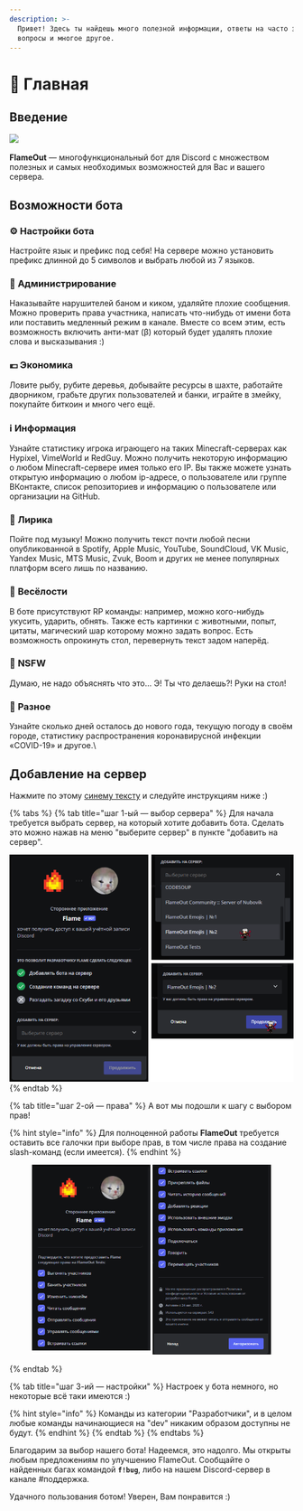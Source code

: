 ```yaml
---
description: >-
  Привет! Здесь ты найдешь много полезной информации, ответы на часто задаваемые
  вопросы и многое другое.
---
```


# 📌 Главная

## Введение

![](.gitbook/assets/flame\_256x256.png)

**FlameOut** — многофункциональный бот для Discord с множеством полезных и самых необходимых возможностей для Вас и вашего сервера.

## Возможности бота

### ⚙️ Настройки бота

Настройте язык и префикс под себя! На сервере можно установить префикс длинной до 5 символов и выбрать любой из 7 языков.

### 🤬 **Администрирование**

Наказывайте нарушителей баном и киком, удаляйте плохие сообщения. Можно проверить права участника, написать что-нибудь от имени бота или поставить медленный режим в канале. Вместе со всем этим, есть возможность включить анти-мат (β) который будет удалять плохие слова и высказывания :)

### 💶 **Экономика**

Ловите рыбу, рубите деревья, добывайте ресурсы в шахте, работайте дворником, грабьте других пользователей и банки, играйте в змейку, покупайте биткоин и много чего ещё.

### ℹ️ **Информация**

Узнайте статистику игрока играющего на таких Minecraft-серверах как Hypixel, VimeWorld и RedGuy. Можно получить некоторую информацию о любом Minecraft-сервере имея только его IP. Вы также можете узнать открытую информацию о любом ip-адресе, о пользователе или группе ВКонтакте, список репозиториев и информацию о пользователе или организации на GitHub.

### 🎵 **Лирика**

Пойте под музыку! Можно получить текст почти любой песни опубликованной в Spotify, Apple Music, YouTube, SoundCloud, VK Music, Yandex Music, MTS Music, Zvuk, Boom и других не менее популярных платформ всего лишь по названию.

### 🍭 **Весёлости**

В боте присутствуют RP команды: например, можно кого-нибудь укусить, ударить, обнять. Также есть картинки с животными, попыт, цитаты, магический шар которому можно задать вопрос. Есть возможность опрокинуть стол, перевернуть текст задом наперёд.

### 🔞 **NSFW**

Думаю, не надо объяснять что это... Э! Ты что делаешь?! Руки на стол!&#x20;

### 📁 **Разное**

Узнайте сколько дней осталось до нового года, текущую погоду в своём городе, статистику распространения коронавирусной инфекции «COVID-19» и другое.\


## Добавление на сервер <a href="#invite" id="invite"></a>

Нажмите по этому [синему тексту](https://top.gg/bot/747431086816100402/invite) и следуйте инструкциям ниже :)

{% tabs %}
{% tab title="шаг 1-ый — выбор сервера" %}
Для начала требуется выбрать сервер, на который хотите добавить бота. Сделать это можно нажав на меню "выберите сервер" в пункте "добавить на сервер".

![](<.gitbook/assets/image (17).png>)
{% endtab %}

{% tab title="шаг 2-ой — права" %}
А вот мы подошли к шагу с выбором прав!

{% hint style="info" %}
Для полноценной работы **FlameOut** требуется оставить все галочки при выборе прав, в том числе права на создание slash-команд (если имеется).
{% endhint %}

<figure><img src=".gitbook/assets/image (13).png" alt=""><figcaption></figcaption></figure>
{% endtab %}

{% tab title="шаг 3-ий — настройки" %}
Настроек у бота немного, но некоторые всё таки имеются :)

{% hint style="info" %}
Команды из категории "Разработчики", и в целом любые команды начинающиеся на "dev" никаким образом доступны не будут.
{% endhint %}
{% endtab %}
{% endtabs %}

Благодарим за выбор нашего бота! Надеемся, это надолго. Мы открыты любым предложениям по улучшению FlameOut. Сообщайте о найденных багах командой **`f!bug`**, либо на нашем Discord-сервер в канале #поддержка.

Удачного пользования ботом! Уверен, Вам понравится :)
